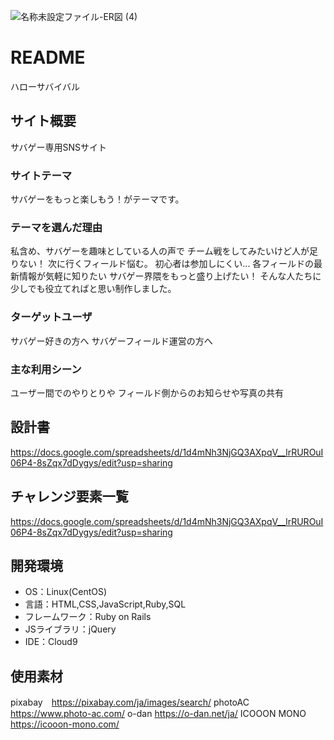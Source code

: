 ![名称未設定ファイル-ER図 (4)](https://user-images.githubusercontent.com/73736733/111978614-73ff9280-8b47-11eb-915f-1f34f07ca881.png)


# README
ハローサバイバル

## サイト概要
サバゲー専用SNSサイト

### サイトテーマ
サバゲーをもっと楽しもう！がテーマです。

### テーマを選んだ理由
私含め、サバゲーを趣味としている人の声で
チーム戦をしてみたいけど人が足りない！
次に行くフィールド悩む。
初心者は参加しにくい...
各フィールドの最新情報が気軽に知りたい
サバゲー界隈をもっと盛り上げたい！
そんな人たちに少しでも役立てればと思い制作しました。

### ターゲットユーザ
サバゲー好きの方へ
サバゲーフィールド運営の方へ

### 主な利用シーン
ユーザー間でのやりとりや
フィールド側からのお知らせや写真の共有

## 設計書
https://docs.google.com/spreadsheets/d/1d4mNh3NjGQ3AXpqV__lrRUROuI06P4-8sZqx7dDygys/edit?usp=sharing

## チャレンジ要素一覧
https://docs.google.com/spreadsheets/d/1d4mNh3NjGQ3AXpqV__lrRUROuI06P4-8sZqx7dDygys/edit?usp=sharing

## 開発環境
- OS：Linux(CentOS)
- 言語：HTML,CSS,JavaScript,Ruby,SQL
- フレームワーク：Ruby on Rails
- JSライブラリ：jQuery
- IDE：Cloud9

## 使用素材
pixabay　https://pixabay.com/ja/images/search/
photoAC　https://www.photo-ac.com/
o-dan https://o-dan.net/ja/
ICOOON MONO https://icooon-mono.com/
